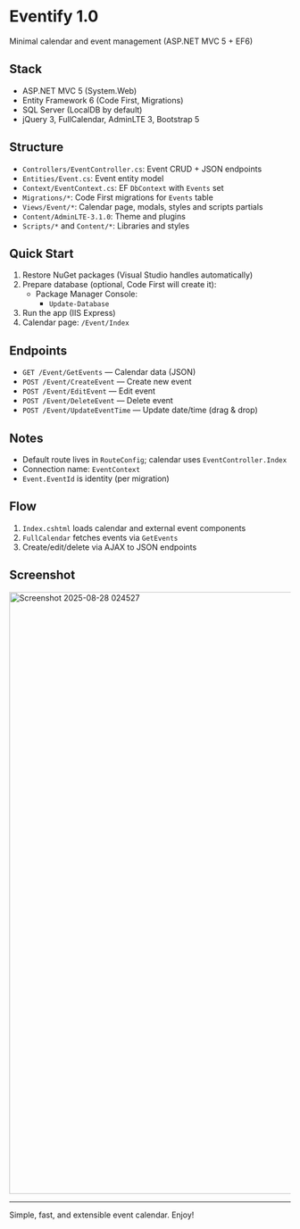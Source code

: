 # Eventify 1.0

Minimal calendar and event management (ASP.NET MVC 5 + EF6)

## Stack
- ASP.NET MVC 5 (System.Web)
- Entity Framework 6 (Code First, Migrations)
- SQL Server (LocalDB by default)
- jQuery 3, FullCalendar, AdminLTE 3, Bootstrap 5

## Structure
- `Controllers/EventController.cs`: Event CRUD + JSON endpoints
- `Entities/Event.cs`: Event entity model
- `Context/EventContext.cs`: EF `DbContext` with `Events` set
- `Migrations/*`: Code First migrations for `Events` table
- `Views/Event/*`: Calendar page, modals, styles and scripts partials
- `Content/AdminLTE-3.1.0`: Theme and plugins
- `Scripts/*` and `Content/*`: Libraries and styles

## Quick Start
1) Restore NuGet packages (Visual Studio handles automatically)
2) Prepare database (optional, Code First will create it):
   - Package Manager Console:
     - `Update-Database`
3) Run the app (IIS Express)
4) Calendar page: `/Event/Index`

## Endpoints
- `GET /Event/GetEvents` — Calendar data (JSON)
- `POST /Event/CreateEvent` — Create new event
- `POST /Event/EditEvent` — Edit event
- `POST /Event/DeleteEvent` — Delete event
- `POST /Event/UpdateEventTime` — Update date/time (drag & drop)

## Notes
- Default route lives in `RouteConfig`; calendar uses `EventController.Index`
- Connection name: `EventContext`
- `Event.EventId` is identity (per migration)

## Flow
1) `Index.cshtml` loads calendar and external event components
2) `FullCalendar` fetches events via `GetEvents`
3) Create/edit/delete via AJAX to JSON endpoints

## Screenshot
<img width="1919" height="1079" alt="Screenshot 2025-08-28 024527" src="https://github.com/user-attachments/assets/ae0834b7-1959-4e66-8dc6-aa7a22859361" />

---
Simple, fast, and extensible event calendar. Enjoy!
